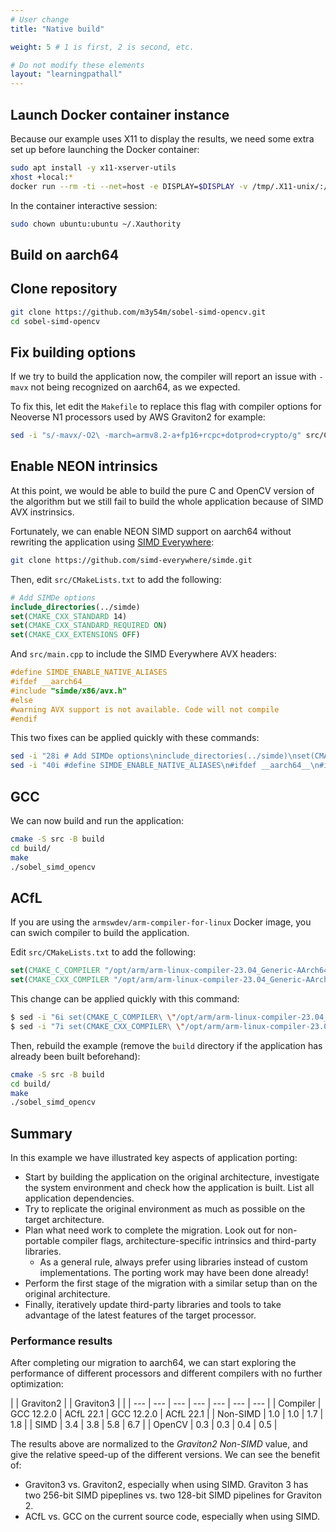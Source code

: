 ```yaml
---
# User change
title: "Native build" 

weight: 5 # 1 is first, 2 is second, etc.

# Do not modify these elements
layout: "learningpathall"
---
```


## Launch Docker container instance

Because our example uses X11 to display the results, we need some extra set up before launching the Docker container:

```bash
sudo apt install -y x11-xserver-utils
xhost +local:*
docker run --rm -ti --net=host -e DISPLAY=$DISPLAY -v /tmp/.X11-unix/:/tmp/.X11-unix/ -v $HOME/.Xauthority:/home/ubuntu/.Xauthority sobel_example
```

In the container interactive session:

```bash
sudo chown ubuntu:ubuntu ~/.Xauthority
```

## Build on aarch64



## Clone repository

```bash
git clone https://github.com/m3y54m/sobel-simd-opencv.git
cd sobel-simd-opencv
```

## Fix building options

If we try to build the application now, the compiler will report an issue with `-mavx` not being recognized on aarch64, as we expected.

To fix this, let edit the `Makefile` to replace this flag with compiler options for Neoverse N1 processors used by AWS Graviton2 for example:
```bash
sed -i "s/-mavx/-O2\ -march=armv8.2-a+fp16+rcpc+dotprod+crypto/g" src/CMakeLists.txt
```

## Enable NEON intrinsics

At this point, we would be able to build the pure C and OpenCV version of the algorithm but we still fail to build the whole application because of SIMD AVX instrinsics.

Fortunately, we can enable NEON SIMD support on aarch64 without rewriting the application using [SIMD Everywhere](/learning-paths/server-and-cloud/intrinsics/simde):

```bash
git clone https://github.com/simd-everywhere/simde.git
```

Then, edit `src/CMakeLists.txt` to add the following:

```cmake
# Add SIMDe options
include_directories(../simde)
set(CMAKE_CXX_STANDARD 14)
set(CMAKE_CXX_STANDARD_REQUIRED ON)
set(CMAKE_CXX_EXTENSIONS OFF)
```

And `src/main.cpp` to include the SIMD Everywhere AVX headers:

```C
#define SIMDE_ENABLE_NATIVE_ALIASES
#ifdef __aarch64__
#include "simde/x86/avx.h"
#else
#warning AVX support is not available. Code will not compile
#endif
```

This two fixes can be applied quickly with these commands:

```bash
sed -i "28i # Add SIMDe options\ninclude_directories(../simde)\nset(CMAKE_CXX_STANDARD 14)\nset(CMAKE_CXX_STANDARD_REQUIRED ON)\nset(CMAKE_CXX_EXTENSIONS OFF)\n" src/CMakeLists.txt
sed -i "40i #define SIMDE_ENABLE_NATIVE_ALIASES\n#ifdef __aarch64__\n#include \"simde/x86/avx.h\"\n#else\n#warning AVX support is not available. Code will not compile\n#endif" src/main.cpp
```

## GCC

We can now build and run the application:

```bash
cmake -S src -B build
cd build/
make
./sobel_simd_opencv
```

## ACfL

If you are using the `armswdev/arm-compiler-for-linux` Docker image, you can swich compiler to build the application. 

Edit `src/CMakeLists.txt` to add the following:

```cmake
set(CMAKE_C_COMPILER "/opt/arm/arm-linux-compiler-23.04_Generic-AArch64_Ubuntu-22.04_aarch64-linux/bin/armclang")
set(CMAKE_CXX_COMPILER "/opt/arm/arm-linux-compiler-23.04_Generic-AArch64_Ubuntu-22.04_aarch64-linux/bin/armclang++")
```

This change can be applied quickly with this command:
```bash
$ sed -i "6i set(CMAKE_C_COMPILER\ \"/opt/arm/arm-linux-compiler-23.04_Ubuntu-22.04/bin/armclang\")" src/CMakeLists.txt
$ sed -i "7i set(CMAKE_CXX_COMPILER\ \"/opt/arm/arm-linux-compiler-23.04_Ubuntu-22.04/bin/armclang++\")\n" src/CMakeLists.txt
```

Then, rebuild the example (remove the `build` directory if the application has already been built beforehand):

```bash
cmake -S src -B build
cd build/
make
./sobel_simd_opencv
```


## Summary

In this example we have illustrated key aspects of application porting:
- Start by building the application on the original architecture, investigate the system environment and check how the application is built. List all application dependencies.
- Try to replicate the original environment as much as possible on the target architecture.
- Plan what need work to complete the migration. Look out for non-portable compiler flags, architecture-specific intrinsics and third-party libraries.
  - As a general rule, always prefer using libraries instead of custom implementations. The porting work may have been done already!
- Perform the first stage of the migration with a similar setup than on the original architecture.
- Finally, iteratively update third-party libraries and tools to take advantage of the latest features of the target processor.

### Performance results

After completing our migration to aarch64, we can start exploring the performance of different processors and different compilers with no further optimization:

| | Graviton2 | | Graviton3 | |
| --- | --- | --- | --- | --- | --- | --- |
| Compiler | GCC 12.2.0 | ACfL 22.1 | GCC 12.2.0 | ACfL 22.1 |
| Non-SIMD | 1.0 | 1.0 | 1.7 | 1.8 |
| SIMD     | 3.4 | 3.8 | 5.8 | 6.7 |
| OpenCV   | 0.3 | 0.3 | 0.4 | 0.5 |

The results above are normalized to the _Graviton2 Non-SIMD_ value, and give the relative speed-up of the different versions. We can see the benefit of:
* Graviton3 vs. Graviton2, especially when using SIMD. Graviton 3 has two 256-bit SIMD pipeplines vs. two 128-bit SIMD pipelines for Graviton 2.
* ACfL vs. GCC on the current source code, especially when using SIMD.
